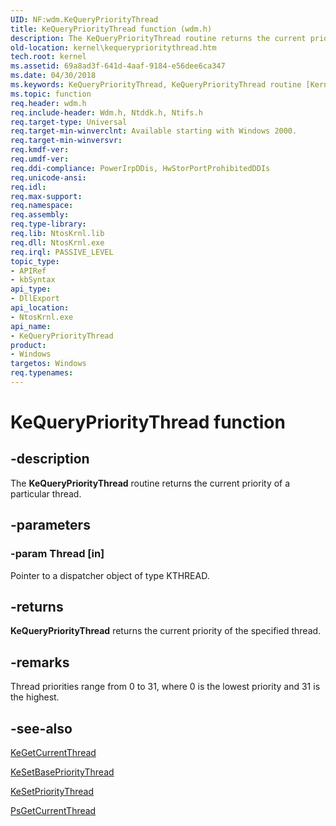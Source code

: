 ```yaml
---
UID: NF:wdm.KeQueryPriorityThread
title: KeQueryPriorityThread function (wdm.h)
description: The KeQueryPriorityThread routine returns the current priority of a particular thread.
old-location: kernel\kequeryprioritythread.htm
tech.root: kernel
ms.assetid: 69a8ad3f-641d-4aaf-9184-e56dee6ca347
ms.date: 04/30/2018
ms.keywords: KeQueryPriorityThread, KeQueryPriorityThread routine [Kernel-Mode Driver Architecture], k105_6a330d84-aa5a-4822-a4d3-7b68aa9e8882.xml, kernel.kequeryprioritythread, wdm/KeQueryPriorityThread
ms.topic: function
req.header: wdm.h
req.include-header: Wdm.h, Ntddk.h, Ntifs.h
req.target-type: Universal
req.target-min-winverclnt: Available starting with Windows 2000.
req.target-min-winversvr: 
req.kmdf-ver: 
req.umdf-ver: 
req.ddi-compliance: PowerIrpDDis, HwStorPortProhibitedDDIs
req.unicode-ansi: 
req.idl: 
req.max-support: 
req.namespace: 
req.assembly: 
req.type-library: 
req.lib: NtosKrnl.lib
req.dll: NtosKrnl.exe
req.irql: PASSIVE_LEVEL
topic_type:
- APIRef
- kbSyntax
api_type:
- DllExport
api_location:
- NtosKrnl.exe
api_name:
- KeQueryPriorityThread
product:
- Windows
targetos: Windows
req.typenames: 
---
```


# KeQueryPriorityThread function


## -description


The <b>KeQueryPriorityThread</b> routine returns the current priority of a particular thread. 


## -parameters




### -param Thread [in]

Pointer to a dispatcher object of type KTHREAD. 


## -returns



<b>KeQueryPriorityThread</b> returns the current priority of the specified thread. 




## -remarks



Thread priorities range from 0 to 31, where 0 is the lowest priority and 31 is the highest. 




## -see-also




<a href="https://msdn.microsoft.com/library/windows/hardware/ff552084">KeGetCurrentThread</a>



<a href="https://msdn.microsoft.com/library/windows/hardware/ff553246">KeSetBasePriorityThread</a>



<a href="https://msdn.microsoft.com/library/windows/hardware/ff553265">KeSetPriorityThread</a>



<a href="https://msdn.microsoft.com/library/windows/hardware/ff559936">PsGetCurrentThread</a>
 

 

